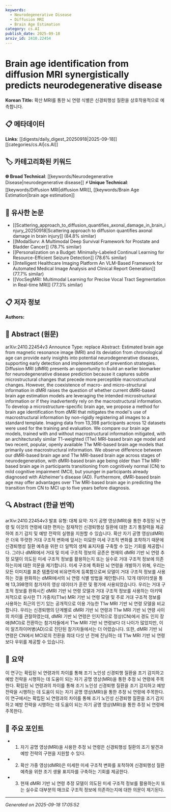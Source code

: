 ```yaml
---
keywords:
  - Neurodegenerative Disease
  - Diffusion MRI
  - Brain Age Estimation
category: cs.AI
publish_date: 2025-09-18
arxiv_id: 2410.22454
---
```


<!-- KEYWORD_LINKING_METADATA:
{
  "processed_timestamp": "2025-09-22 22:36:46.936984",
  "vocabulary_version": "1.0",
  "selected_keywords": [
    "Neurodegenerative Disease",
    "Diffusion MRI",
    "Brain Age Estimation"
  ],
  "rejected_keywords": [
    "Microstructural Changes"
  ],
  "similarity_scores": {
    "Neurodegenerative Disease": 0.8,
    "Diffusion MRI": 0.78,
    "Brain Age Estimation": 0.75
  },
  "extraction_method": "AI_prompt_based",
  "budget_applied": true
}
-->


# Brain age identification from diffusion MRI synergistically predicts neurodegenerative disease

**Korean Title:** 확산 MRI를 통한 뇌 연령 식별은 신경퇴행성 질환을 상호작용적으로 예측합니다.

## 📋 메타데이터

**Links**: [[digests/daily_digest_20250918|2025-09-18]]   [[categories/cs.AI|cs.AI]]

## 🏷️ 카테고리화된 키워드
**🌐 Broad Technical**: [[keywords/Neurodegenerative Disease|neurodegenerative disease]]
**⚡ Unique Technical**: [[keywords/Diffusion MRI|diffusion MRI]], [[keywords/Brain Age Estimation|brain age estimation]]

## 🔗 유사한 논문
- [[Scattering_approach_to_diffusion_quantifies_axonal_damage_in_brain_injury_20250918|Scattering approach to diffusion quantifies axonal damage in brain injury]] (84.8% similar)
- [[ModalSurv: A Multimodal Deep Survival Framework for Prostate and Bladder Cancer]] (78.7% similar)
- [[Personalization on a Budget: Minimally-Labeled Continual Learning for Resource-Efficient Seizure Detection]] (78.6% similar)
- [[Intelligent Healthcare Imaging Platform An VLM-Based Framework for Automated Medical Image Analysis and Clinical Report Generation]] (77.7% similar)
- [[VocSegMRI: Multimodal Learning for Precise Vocal Tract Segmentation in Real-time MRI]] (77.3% similar)

## 📋 저자 정보

**Authors:** 

## 📄 Abstract (원문)

arXiv:2410.22454v3 Announce Type: replace 
Abstract: Estimated brain age from magnetic resonance image (MRI) and its deviation from chronological age can provide early insights into potential neurodegenerative diseases, supporting early detection and implementation of prevention strategies. Diffusion MRI (dMRI) presents an opportunity to build an earlier biomarker for neurodegenerative disease prediction because it captures subtle microstructural changes that precede more perceptible macrostructural changes. However, the coexistence of macro- and micro-structural information in dMRI raises the question of whether current dMRI-based brain age estimation models are leveraging the intended microstructural information or if they inadvertently rely on the macrostructural information. To develop a microstructure-specific brain age, we propose a method for brain age identification from dMRI that mitigates the model's use of macrostructural information by non-rigidly registering all images to a standard template. Imaging data from 13,398 participants across 12 datasets were used for the training and evaluation. We compare our brain age models, trained with and without macrostructural information mitigated, with an architecturally similar T1-weighted (T1w) MRI-based brain age model and two recent, popular, openly available T1w MRI-based brain age models that primarily use macrostructural information. We observe difference between our dMRI-based brain age and T1w MRI-based brain age across stages of neurodegeneration, with dMRI-based brain age being older than T1w MRI-based brain age in participants transitioning from cognitively normal (CN) to mild cognitive impairment (MCI), but younger in participants already diagnosed with Alzheimer's disease (AD). Furthermore, dMRI-based brain age may offer advantages over T1w MRI-based brain age in predicting the transition from CN to MCI up to five years before diagnosis.

## 🔍 Abstract (한글 번역)

arXiv:2410.22454v3 발표 유형: 대체
요약: 자기 공명 영상(MRI)을 통한 추정된 뇌 연령 및 이것의 연령에 대한 편차는 잠재적인 신경퇴행성 질환에 대한 초기 통찰력을 제공하여 조기 감지 및 예방 전략의 실행을 지원할 수 있습니다. 확산 자기 공명 영상(dMRI)은 더욱 뚜렷한 거대 구조적 변화에 앞서는 미묘한 미세 구조적 변화를 포착하기 때문에 신경퇴행성 질환 예측을 위한 더 일찍의 생체 표지자를 구축할 수 있는 기회를 제공합니다. 그러나 dMRI에서 거대 및 미세 구조적 정보의 공존은 현재의 dMRI 기반 뇌 연령 추정 모델이 의도된 미세 구조적 정보를 활용하는지 또는 실수로 거대 구조적 정보에 의존하는지에 대한 의문을 제기합니다. 미세 구조에 특화된 뇌 연령을 개발하기 위해, 우리는 모든 이미지를 표준 템플릿에 비유연하게 등록함으로써 모델이 거대 구조적 정보를 사용하는 것을 완화하는 dMRI에서의 뇌 연령 식별 방법을 제안합니다. 12개 데이터셋을 통해 13,398명의 참가자의 영상 데이터가 훈련 및 평가에 사용되었습니다. 우리는 거대 구조적 정보를 완화시킨 dMRI 기반 뇌 연령 모델과 거대 구조적 정보를 사용하는 아키텍처적으로 유사한 T1 가중치(T1w) MRI 기반 뇌 연령 모델 및 주로 거대 구조적 정보를 사용하는 최근의 인기 있는 공개적으로 이용 가능한 T1w MRI 기반 뇌 연령 모델을 비교합니다. 우리는 신경퇴행의 단계별로 dMRI 기반 뇌 연령과 T1w MRI 기반 뇌 연령 사이의 차이를 관찰하였는데, dMRI 기반 뇌 연령은 인지적으로 정상(CN)에서 경도 인지 장애(MCI)로 전환하는 참가자들에서 T1w MRI 기반 뇌 연령보다 더 나이가 많았지만, 이미 알츠하이머병(AD)으로 진단된 참가자들에서는 더 어렸습니다. 또한, dMRI 기반 뇌 연령은 CN에서 MCI로의 전환을 최대 다섯 년 전에 진닝하는 데 T1w MRI 기반 뇌 연령보다 우위를 제공할 수 있습니다.

## 📝 요약

이 연구는 확립된 뇌 연령과의 차이를 통해 조기 노인성 신경퇴행 질환을 조기 감지하고 예방 전략을 시행하는 데 도움이 되는 자기 공명 영상(MRI)을 통한 추정 뇌 연령에 주목한다. 확립된 뇌 연령과의 차이를 통해 조기 노인성 신경퇴행 질환을 조기 감지하고 예방 전략을 시행하는 데 도움이 되는 자기 공명 영상(MRI)을 통한 추정 뇌 연령에 주목한다. 이 연구에서는 확립된 뇌 연령과의 차이를 통해 조기 노인성 신경퇴행 질환을 조기 감지하고 예방 전략을 시행하는 데 도움이 되는 자기 공명 영상(MRI)을 통한 추정 뇌 연령에 주목한다.

## 🎯 주요 포인트

- 1. 자기 공명 영상(MRI)을 사용한 추정 뇌 연령은 신경퇴행성 질환의 조기 발견과 예방 전략의 구현을 지원할 수 있다.

- 2. 확산 가중 영상(dMRI)은 미세한 미세 구조적 변화를 포착하여 신경퇴행성 질환 예측을 위한 조기 생물 표지자를 구축하는 기회를 제공한다.

- 3. 현재 dMRI 기반 뇌 연령 추정 모델이 의도된 미세 구조적 정보를 활용하는지 또는 실수로 대부분의 매크로 구조적 정보에 의존하는지에 대한 의문이 제기된다.

---

*Generated on 2025-09-18 17:05:52*